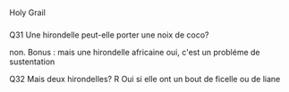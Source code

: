 ###
Holy Grail
###

Q31 Une hirondelle peut-elle porter une noix de coco?

non. 
Bonus : mais une hirondelle africaine oui, c'est un probléme de sustentation

Q32 Mais deux hirondelles?
R Oui si elle ont un bout de ficelle ou de liane

